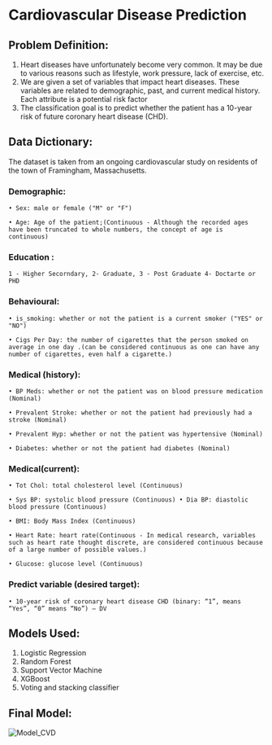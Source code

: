 # Cardiovascular Disease Prediction

## Problem Definition:

1. Heart diseases have unfortunately become very common. It may be due to various reasons such as lifestyle, work pressure, lack of exercise, etc.
2. We are given a set of variables that impact heart diseases. These variables are related to demographic, past, and current medical history. Each attribute is a potential risk factor
3. The classification goal is to predict whether the patient has a 10-year risk of future coronary heart disease (CHD). 

## Data Dictionary:

 The dataset is taken from an ongoing cardiovascular study on residents of the town of Framingham, Massachusetts.

### Demographic:

    • Sex: male or female ("M" or "F")

    • Age: Age of the patient;(Continuous - Although the recorded ages have been truncated to whole numbers, the concept of age is continuous)

### Education :

    1 - Higher Secorndary, 2- Graduate, 3 - Post Graduate 4- Doctarte or PHD

### Behavioural:

    • is_smoking: whether or not the patient is a current smoker ("YES" or "NO") 

    • Cigs Per Day: the number of cigarettes that the person smoked on average in one day .(can be considered continuous as one can have any number of cigarettes, even half a cigarette.)

### Medical (history):

    • BP Meds: whether or not the patient was on blood pressure medication (Nominal)

    • Prevalent Stroke: whether or not the patient had previously had a stroke (Nominal)

    • Prevalent Hyp: whether or not the patient was hypertensive (Nominal)

    • Diabetes: whether or not the patient had diabetes (Nominal)

### Medical(current):

    • Tot Chol: total cholesterol level (Continuous)

    • Sys BP: systolic blood pressure (Continuous) • Dia BP: diastolic blood pressure (Continuous)

    • BMI: Body Mass Index (Continuous)

    • Heart Rate: heart rate(Continuous - In medical research, variables such as heart rate thought discrete, are considered continuous because of a large number of possible values.)

    • Glucose: glucose level (Continuous)

### Predict variable (desired target):

    • 10-year risk of coronary heart disease CHD (binary: “1”, means “Yes”, “0” means “No”) – DV

## Models Used:

 1. Logistic Regression 
 2. Random Forest 
 3. Support Vector Machine 
 4. XGBoost
 5. Voting and stacking classifier

## Final Model:

![Model_CVD](https://github.com/PulkitGigoo99/Cardiovascular_Disease_Prediction/assets/134033609/df818dc8-8b48-4871-80a8-6a4cec44cbe4)


